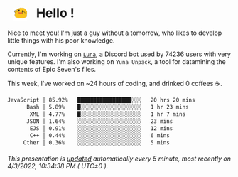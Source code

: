 <h1>   <img src="./spoink.gif" style="vertical-align:middle;" width="30px">   Hello ! </h1>

Nice to meet you! I'm just a guy without a tomorrow, who likes to develop little things with his poor knowledge.

Currently, I'm working on <a href='https://github.com/Asgarrrr/Luna'>`Luna`</a>, a Discord bot used by 74236 users with very unique features. I'm also working on `Yuna Unpack`, a tool for datamining the contents of Epic Seven's files.

This week, I've worked on ~24 hours of coding, and drinked 0 coffees ☕.

```
JavaScript │ 85.92%   █████████████████░░░   20 hrs 20 mins
      Bash │ 5.89%    █░░░░░░░░░░░░░░░░░░░   1 hr 23 mins
       XML │ 4.77%    █░░░░░░░░░░░░░░░░░░░   1 hr 7 mins
      JSON │ 1.64%    ░░░░░░░░░░░░░░░░░░░░   23 mins
       EJS │ 0.91%    ░░░░░░░░░░░░░░░░░░░░   12 mins
       C++ │ 0.44%    ░░░░░░░░░░░░░░░░░░░░   6 mins
     Other │ 0.36%    ░░░░░░░░░░░░░░░░░░░░   5 mins
```

###### This presentation is [updated](https://github.com/Asgarrrr) automatically every 5 minute, most recently on 4/3/2022, 10:34:38 PM ( UTC±0 ).